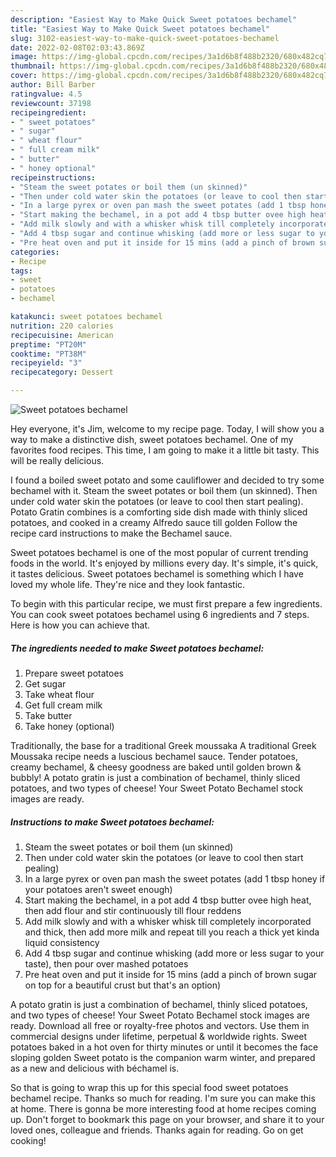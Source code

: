 ```yaml
---
description: "Easiest Way to Make Quick Sweet potatoes bechamel"
title: "Easiest Way to Make Quick Sweet potatoes bechamel"
slug: 3102-easiest-way-to-make-quick-sweet-potatoes-bechamel
date: 2022-02-08T02:03:43.869Z
image: https://img-global.cpcdn.com/recipes/3a1d6b8f488b2320/680x482cq70/sweet-potatoes-bechamel-recipe-main-photo.jpg
thumbnail: https://img-global.cpcdn.com/recipes/3a1d6b8f488b2320/680x482cq70/sweet-potatoes-bechamel-recipe-main-photo.jpg
cover: https://img-global.cpcdn.com/recipes/3a1d6b8f488b2320/680x482cq70/sweet-potatoes-bechamel-recipe-main-photo.jpg
author: Bill Barber
ratingvalue: 4.5
reviewcount: 37198
recipeingredient:
- " sweet potatoes"
- " sugar"
- " wheat flour"
- " full cream milk"
- " butter"
- " honey optional"
recipeinstructions:
- "Steam the sweet potates or boil them (un skinned)"
- "Then under cold water skin the potatoes (or leave to cool then start pealing)"
- "In a large pyrex or oven pan mash the sweet potates (add 1 tbsp honey if your potatoes aren&#39;t sweet enough)"
- "Start making the bechamel, in a pot add 4 tbsp butter ovee high heat, then add flour and stir continuously till flour reddens"
- "Add milk slowly and with a whisker whisk till completely incorporated and thick, then add more milk and repeat till you reach a thick yet kinda liquid consistency"
- "Add 4 tbsp sugar and continue whisking (add more or less sugar to your taste), then pour over mashed potatoes"
- "Pre heat oven and put it inside for 15 mins (add a pinch of brown sugar on top for a beautiful crust but that&#39;s an option)"
categories:
- Recipe
tags:
- sweet
- potatoes
- bechamel

katakunci: sweet potatoes bechamel 
nutrition: 220 calories
recipecuisine: American
preptime: "PT20M"
cooktime: "PT38M"
recipeyield: "3"
recipecategory: Dessert

---
```



![Sweet potatoes bechamel](https://img-global.cpcdn.com/recipes/3a1d6b8f488b2320/680x482cq70/sweet-potatoes-bechamel-recipe-main-photo.jpg)

Hey everyone, it's Jim, welcome to my recipe page. Today, I will show you a way to make a distinctive dish, sweet potatoes bechamel. One of my favorites food recipes. This time, I am going to make it a little bit tasty. This will be really delicious.

I found a boiled sweet potato and some cauliflower and decided to try some bechamel with it. Steam the sweet potates or boil them (un skinned). Then under cold water skin the potatoes (or leave to cool then start pealing). Potato Gratin combines is a comforting side dish made with thinly sliced potatoes, and cooked in a creamy Alfredo sauce till golden Follow the recipe card instructions to make the Bechamel sauce.

Sweet potatoes bechamel is one of the most popular of current trending foods in the world. It's enjoyed by millions every day. It's simple, it's quick, it tastes delicious. Sweet potatoes bechamel is something which I have loved my whole life. They're nice and they look fantastic.


To begin with this particular recipe, we must first prepare a few ingredients. You can cook sweet potatoes bechamel using 6 ingredients and 7 steps. Here is how you can achieve that.

<!--inarticleads1-->

##### The ingredients needed to make Sweet potatoes bechamel:

1. Prepare  sweet potatoes
1. Get  sugar
1. Take  wheat flour
1. Get  full cream milk
1. Take  butter
1. Take  honey (optional)


Traditionally, the base for a traditional Greek moussaka A traditional Greek Moussaka recipe needs a luscious bechamel sauce. Tender potatoes, creamy bechamel, &amp; cheesy goodness are baked until golden brown &amp; bubbly! A potato gratin is just a combination of bechamel, thinly sliced potatoes, and two types of cheese! Your Sweet Potato Bechamel stock images are ready. 

<!--inarticleads2-->

##### Instructions to make Sweet potatoes bechamel:

1. Steam the sweet potates or boil them (un skinned)
1. Then under cold water skin the potatoes (or leave to cool then start pealing)
1. In a large pyrex or oven pan mash the sweet potates (add 1 tbsp honey if your potatoes aren&#39;t sweet enough)
1. Start making the bechamel, in a pot add 4 tbsp butter ovee high heat, then add flour and stir continuously till flour reddens
1. Add milk slowly and with a whisker whisk till completely incorporated and thick, then add more milk and repeat till you reach a thick yet kinda liquid consistency
1. Add 4 tbsp sugar and continue whisking (add more or less sugar to your taste), then pour over mashed potatoes
1. Pre heat oven and put it inside for 15 mins (add a pinch of brown sugar on top for a beautiful crust but that&#39;s an option)


A potato gratin is just a combination of bechamel, thinly sliced potatoes, and two types of cheese! Your Sweet Potato Bechamel stock images are ready. Download all free or royalty-free photos and vectors. Use them in commercial designs under lifetime, perpetual &amp; worldwide rights. Sweet potatoes baked in a hot oven for thirty minutes or until it becomes the face sloping golden Sweet potato is the companion warm winter, and prepared as a new and delicious with béchamel is. 

So that is going to wrap this up for this special food sweet potatoes bechamel recipe. Thanks so much for reading. I'm sure you can make this at home. There is gonna be more interesting food at home recipes coming up. Don't forget to bookmark this page on your browser, and share it to your loved ones, colleague and friends. Thanks again for reading. Go on get cooking!
